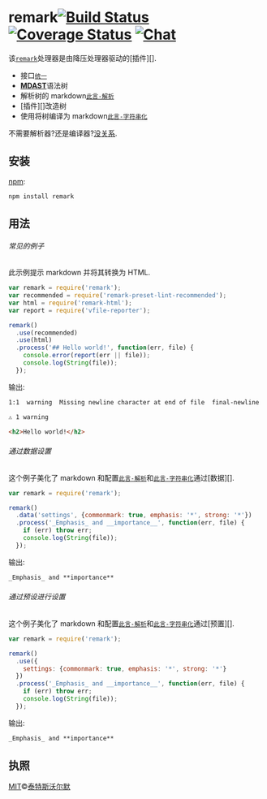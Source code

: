 # remark[![Build Status][build-badge]][build-status] [![Coverage Status][coverage-badge]][coverage-status] [![Chat][chat-badge]][chat]

该[`remark`][remark]处理器是由降压处理器驱动的[插件][].

- 接口[`统一`][unified]
- [**MDAST**][mdast]语法树
- 解析树的 markdown[`此言-解析`][parse]
- [插件][]改造树
- 使用将树编译为 markdown[`此言-字符串化`][stringify]

不需要解析器?还是编译器?[没关系][unified-usage].

## 安装

[npm][]:

```sh
npm install remark
```

## 用法

###### 常见的例子

此示例提示 markdown 并将其转换为 HTML.

```js
var remark = require('remark');
var recommended = require('remark-preset-lint-recommended');
var html = require('remark-html');
var report = require('vfile-reporter');

remark()
  .use(recommended)
  .use(html)
  .process('## Hello world!', function(err, file) {
    console.error(report(err || file));
    console.log(String(file));
  });
```

输出:

```txt
1:1  warning  Missing newline character at end of file  final-newline  remark-lint

⚠ 1 warning
```

```html
<h2>Hello world!</h2>
```

###### 通过数据设置

这个例子美化了 markdown 和配置[`此言-解析`][parse]和[`此言-字符串化`][stringify]通过[数据][].

```js
var remark = require('remark');

remark()
  .data('settings', {commonmark: true, emphasis: '*', strong: '*'})
  .process('_Emphasis_ and __importance__', function(err, file) {
    if (err) throw err;
    console.log(String(file));
  });
```

输出:

```markdown
_Emphasis_ and **importance**
```

###### 通过预设进行设置

这个例子美化了 markdown 和配置[`此言-解析`][parse]和[`此言-字符串化`][stringify]通过[预置][].

```js
var remark = require('remark');

remark()
  .use({
    settings: {commonmark: true, emphasis: '*', strong: '*'}
  })
  .process('_Emphasis_ and __importance__', function(err, file) {
    if (err) throw err;
    console.log(String(file));
  });
```

输出:

```markdown
_Emphasis_ and **importance**
```

## 执照

[MIT][license]©[泰特斯沃尔默][author]

<!-- Definitions -->

[build-badge]: https://img.shields.io/travis/remarkjs/remark.svg
[build-status]: https://travis-ci.org/remarkjs/remark
[coverage-badge]: https://img.shields.io/codecov/c/github/remarkjs/remark.svg
[coverage-status]: https://codecov.io/github/remarkjs/remark
[chat-badge]: https://img.shields.io/gitter/room/remarkjs/Lobby.svg
[chat]: https://gitter.im/remarkjs/Lobby
[license]: https://github.com/remarkjs/remark/blob/master/LICENSE
[author]: http://wooorm.com
[npm]: https://docs.npmjs.com/cli/install
[remark]: https://github.com/remarkjs/remark
[unified]: https://github.com/unifiedjs/unified
[mdast]: https://github.com/syntax-tree/mdast
[parse]: https://github.com/remarkjs/remark/blob/master/packages/remark-parse
[stringify]: https://github.com/remarkjs/remark/blob/master/packages/remark-stringify
[plugins]: https://github.com/remarkjs/remark/blob/master/doc/plugins.md
[unified-usage]: https://github.com/unifiedjs/unified#usage
[preset]: https://github.com/unifiedjs/unified#preset
[data]: https://github.com/unifiedjs/unified#processordatakey-value
